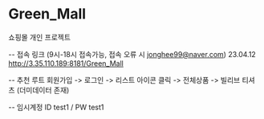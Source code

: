 # Green_Mall
쇼핑몰 개인 프로젝트

-- 접속 링크 (9시-18시 접속가능, 접속 오류 시 jonghee99@naver.com)
23.04.12 http://3.35.110.189:8181/Green_Mall

-- 추천 루트
회원가입 ->  로그인 -> 리스트 아이콘 클릭 -> 전체상품 -> 빌리브 티셔츠 (더미데이터 존재) 

-- 임시계정
ID test1 / PW test1
